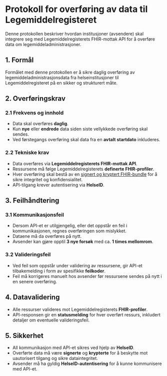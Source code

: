 # Protokoll for overføring av data til Legemiddelregisteret

Denne protokollen beskriver hvordan institusjoner (avsendere) skal integrere seg med Legemiddelregisterets FHIR-mottak API for å overføre data om legemiddeladministrasjoner.

## 1. Formål
Formålet med denne protokollen er å sikre daglig overføring av legemiddeladministrasjonsdata fra helseinstitusjoner til Legemiddelregisteret på en sikker og strukturert måte.

## 2. Overføringskrav

### 2.1 Frekvens og innhold
- Data skal overføres **daglig**.
- Kun **nye** eller **endrede** data siden siste vellykkede overføring skal sendes.
- Ved førstegangs overføring skal data fra en **avtalt startdato** inkluderes.

### 2.2 Tekniske krav
- Data overføres via **Legemiddelregisterets FHIR-mottak API**.
- Ressursene må følge Legemiddelregisterets **definerte FHIR-profiler**.
- Hver overføring skal bestå av en [signert og kryptert FHIR-bundle](SignertKryptertBundle.html) for å sikre integritet og konfidensialitet.
- API-tilgang krever autentisering via **HelseID**.

## 3. Feilhåndtering

### 3.1 Kommunikasjonsfeil
- Dersom API-et er utilgjengelig, eller det oppstår en feil i kommunikasjonen, regnes overføringen som mislykket.
- Dataene må da overføres på nytt.
- Avsender kan gjøre opptil **3 nye forsøk** med ca. **1 times mellomrom**.

### 3.2 Valideringsfeil
- Ved feil som oppstår under validering av ressursene, gir API-et tilbakemelding i form av spesifikke **feilkoder**.
- Feil må korrigeres manuelt hos avsender før ressursene sendes på nytt i en senere overføring.

## 4. Datavalidering
- Alle ressurser valideres mot Legemiddelregisterets **FHIR-profiler**.
- API-responsen gir en **statusmelding** for hver overført ressurs, inkludert detaljer om eventuelle valideringsfeil.

## 5. Sikkerhet
- All kommunikasjon med API-et sikres ved hjelp av **HelseID**.
- Overførte data må være **signerte** og **krypterte** for å beskytte mot uautorisert tilgang og sikre dataintegritet.
- Avsender må ha gyldig **HelseID-autentisering** for å kunne kommunisere med API-et.
